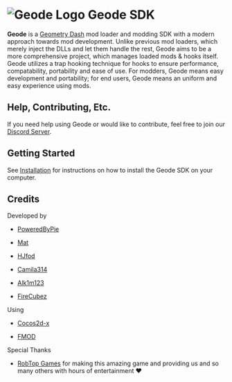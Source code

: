 
# ![Geode Logo](https://github.com/geode-sdk.png?size=40) Geode SDK

**Geode** is a [Geometry Dash](https://store.steampowered.com/app/322170/Geometry_Dash/) mod loader and modding SDK with a modern approach towards mod development. Unlike previous mod loaders, which merely inject the DLLs and let them handle the rest, Geode aims to be a more comprehensive project, which manages loaded mods & hooks itself. Geode utilizes a trap hooking technique for hooks to ensure performance, compatability, portability and ease of use. For modders, Geode means easy development and portability; for end users, Geode means an uniform and easy experience using mods.

## Help, Contributing, Etc.

If you need help using Geode or would like to contribute, feel free to join our [Discord Server](https://discord.gg/9e43WMKzhp).

## Getting Started

See [Installation](INSTALLATION.md) for instructions on how to install the Geode SDK on  your computer.

## Credits

Developed by

 * [PoweredByPie](https://github.com/poweredbypie/)

 * [Mat](https://github.com/matcool/)

 * [HJfod](https://github.com/hjfod)

 * [Camila314](https://github.com/camila314/)

 * [Alk1m123](https://github.com/altalk23/)

 * [FireCubez](https://github.com/FireCubez)

Using

 * [Cocos2d-x](https://github.com/cocos2d/cocos2d-x/tree/cocos2d-x-2.2.3)

 * [FMOD](https://www.fmod.com/)

Special Thanks

 * [RobTop Games](https://twitter.com/RobTopGames/) for making this amazing game and providing us and so many others with hours of entertainment ❤
